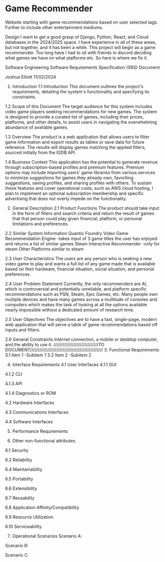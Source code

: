 # Game Recommender
Website starting with game recommendations based on user selected tags. Further to include other entertainment mediums.

Design
I want to get a good grasp of Django, Python, React, and Cloud databases in the 2024/2025 space. I have experience in all of these areas, but not together, and it has been a while. This project will begin as a game recommender. Too long have I had to sit with friends in discord deciding what games we have on what platforms etc. So here is where we fix it.

Software Engineering 
Software Requirements Specification
(SRS) Document

Joshua Elliott
11/02/2024

1. Introduction
1.1	Introduction
This document outlines the project's requirements, detailing the system's functionality and specifying its constraints.

1.2	Scope of this Document
The target audience for this system includes video game players seeking recommendations for new games. The system is designed to provide a curated list of games, including their prices, platforms, and other details, to assist users in navigating the overwhelming abundance of available games.

1.3	Overview
The product is a web application that allows users to filter game information and export results as tables or save data for future reference. The results will display games matching the applied filters, sourced initially from the IGDB API. 

1.4	Business Context
This application has the potential to generate revenue through subscription-based profiles and premium features. Premium options may include importing users' game libraries from various services to minimize suggestions for games they already own, favoriting suggestions, saving profiles, and sharing profiles with others. To sustain these features and cover operational costs, such as AWS cloud hosting, I plan to implement an optional subscription membership and specific advertising that does not overly impede on the functionality.

2. General Description
2.1 Product Functions
The product should take input in the form of filters and search criteria and return the result of games that that person could play given financial, platform, or personal limitations and preferences. 

2.2 Similar System Information
Quantic Foundry Video Game Recommendation Engine
-takes input of 3 game titles the user has enjoyed and returns a list of similar games
Steam Interactive Recommender
	-only for steam
 Other Platforms similar to steam

2.3 User Characteristics
The users are any person who is seeking a new video game to play and wants a full list of any game made that is available based on their hardware, financial situation, social situation, and personal preferences.

2.4 User Problem Statement
Currently, the only recommenders are AI, which is controversial and potentially unreliable, and platform specific recommendations such as PSN, Steam, Epic Games, etc. Many people own multiple devices and have many games across a multitude of consoles and computers which makes the task of looking at all the options available nearly impossible without a dedicated amount of research time.

2.5 User Objectives
The objectives are to have a fast, single-page, modern web application that will serve a table of game recommendations based off inputs and filters.

2.6 General Constraints
Internet connection, a mobile or desktop computer, and the ability to use it.
/////////////////////////////TO DOCUMENT///////////////////////////////////////////////
3. Functional Requirements
3.1	Item 1
    -Subitem 1
3.2 Item 2
    -Subitem 2

4. Interface Requirements
4.1 User Interfaces
4.1.1 GUI

4.1.2 CLI

4.1.3 API

4.1.4 Diagnostics or ROM

4.2 Hardware Interfaces

4.3 Communications Interfaces

4.4 Software Interfaces

5. Performance Requirements

6. Other non-functional attributes

6.1 Security

6.2 Reliability

6.4 Maintainability

6.5 Portability

6.6 Extensibility

6.7 Reusability

6.8 Application Affinity/Compatibility

6.9 Resource Utilization

6.10 Serviceability

7. Operational Scenarios
Scenario A: 

Scenario B: 
	
Scenario C: 
